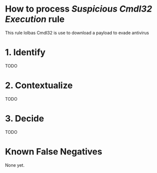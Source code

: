 # How to process *Suspicious Cmdl32 Execution* rule
This rule lolbas Cmdl32 is use to download a payload to evade antivirus

# 1. Identify
TODO

# 2. Contextualize
TODO

# 3. Decide
TODO

# Known False Negatives
None yet.
